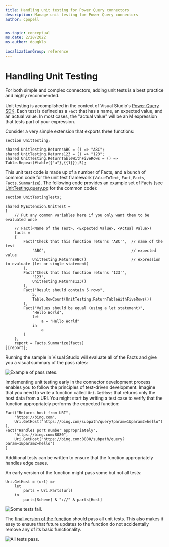 ```yaml
---
title: Handling unit testing for Power Query connectors
description: Manage unit testing for Power Query connectors
author: cpopell


ms.topic: conceptual
ms.date: 2/28/2022
ms.author: dougklo

LocalizationGroup: reference
---
```


# Handling Unit Testing

For both simple and complex connectors, adding unit tests is a best practice and highly recommended.

Unit testing is accomplished in the context of Visual Studio's [Power Query SDK](https://marketplace.visualstudio.com/items?itemName=Dakahn.PowerQuerySDK). Each test is defined as a `Fact` that has a name, an expected value, and an actual value. In most cases, the "actual value" will be an M expression that tests part of your expression.

Consider a very simple extension that exports three functions:

```
section Unittesting;

shared UnitTesting.ReturnsABC = () => "ABC";
shared UnitTesting.Returns123 = () => "123";
shared UnitTesting.ReturnTableWithFiveRows = () => Table.Repeat(#table({"a"},{{1}}),5);
```

This unit test code is made up of a number of Facts, and a bunch of common code for the unit test framework (`ValueToText`, `Fact`, `Facts`, `Facts.Summarize`). The following code provides an example set of Facts (see [UnitTesting.query.pq](https://github.com/Microsoft/DataConnectors/tree/master/samples/UnitTesting) for the common code):

```
section UnitTestingTests;

shared MyExtension.UnitTest = 
[
    // Put any common variables here if you only want them to be evaluated once

    // Fact(<Name of the Test>, <Expected Value>, <Actual Value>)
    facts = 
    {
        Fact("Check that this function returns 'ABC'",  // name of the test
            "ABC",                                      // expected value
            UnitTesting.ReturnsABC()                    // expression to evaluate (let or single statement)
        ),
        Fact("Check that this function returns '123'",
            "123",
            UnitTesting.Returns123()
        ),
        Fact("Result should contain 5 rows",
            5,
            Table.RowCount(UnitTesting.ReturnTableWithFiveRows())
        ),
        Fact("Values should be equal (using a let statement)",
            "Hello World",
            let
                a = "Hello World"
            in
                a
        )
    },
    report = Facts.Summarize(facts)
][report];
```
Running the sample in Visual Studio will evaluate all of the Facts and give you a visual summary of the pass rates:

![Example of pass rates.](images/UnitTesting1.png)

Implementing unit testing early in the connector development process enables you to follow the principles of test-driven development. Imagine that you need to write a function called `Uri.GetHost` that returns only the host data from a URI. You might start by writing a test case to verify that the function appropriately performs the expected function:

```
Fact("Returns host from URI",
    "https://bing.com",
    Uri.GetHost("https://bing.com/subpath/query?param=1&param2=hello")
),
Fact("Handles port number appropriately",
    "https://bing.com:8080",
    Uri.GetHost("https://bing.com:8080/subpath/query?param=1&param2=hello")
)
```

Additional tests can be written to ensure that the function appropriately handles edge cases.

An early version of the function might pass some but not all tests:

```
Uri.GetHost = (url) =>
    let
        parts = Uri.Parts(url)
    in
        parts[Scheme] & "://" & parts[Host]
```

![Some tests fail.](images/UnitTestingFailure.png)

The [final version of the function](HelperFunctions.md) should pass all unit tests. This also makes it easy to ensure that future updates to the function do not accidentally remove any of its basic functionality.

![All tests pass.](images/UnitTestingPass.png)
